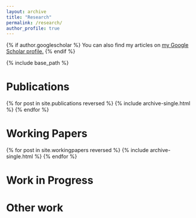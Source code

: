 ```yaml
---
layout: archive
title: "Research"
permalink: /research/
author_profile: true
---
```


{% if author.googlescholar %}
  You can also find my articles on <u><a href="{{author.googlescholar}}">my Google Scholar profile</a>.</u>
{% endif %}

{% include base_path %}

Publications
======

{% for post in site.publications reversed %}
  {% include archive-single.html %}
{% endfor %}

Working Papers
======

{% for post in site.workingpapers reversed %}
  {% include archive-single.html %}
{% endfor %}

Work in Progress
======


Other work
======